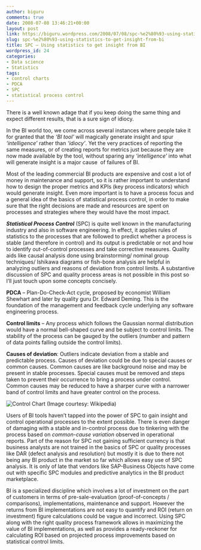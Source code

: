 ```yaml
---
author: biguru
comments: true
date: 2008-07-08 13:46:21+00:00
layout: post
link: https://biguru.wordpress.com/2008/07/08/spc-%e2%80%93-using-statistics-to-get-insight-from-bi/
slug: spc-%e2%80%93-using-statistics-to-get-insight-from-bi
title: SPC – Using statistics to get insight from BI
wordpress_id: 24
categories:
- Data science
- Statistics
tags:
- control charts
- PDCA
- SPC
- statistical process control
---
```




There is a well known adage that if you keep doing the same thing and expect different results, that is a sure sign of idiocy.  

In the BI world too, we come across several instances where people take it for granted that the *‘BI tool’* will magically generate insight and spur *‘intelligence’* rather than *‘idiocy’*. Yet the very practices of reporting the same measures, or of creating reports for metrics just because they are now made available by the tool, without sparing any *‘intelligence’* into what will generate insight is a major cause  of failures of BI.  

Most of the leading commercial BI products are expensive and cost a lot of money in maintenance and support, so it is rather important to understand how to design the proper metrics and KPIs (key process indicators) which would generate insight. Even more important is to have a process focus and a general idea of the basics of statistical process control, in order to make sure that the right decisions are made and resources are spent on processes and strategies where they would have the most impact.




**_Statistical Process Control_** (SPC) is quite well known in the manufacturing industry and also in software engineering. In effect, it applies rules of statistics to the processes that are followed to predict whether a process is stable (and therefore in control) and its output is predictable or not and how to identify out-of-control processes and take corrective measures. Quality aids like causal analysis done using brainstorming/ nominal group techniques/ Ishikawa diagrams or fish-bone analysis are helpful in analyzing outliers and reasons of deviation from control limits. A substantive discussion of SPC and quality process areas is not possible in this post so I’ll just touch upon some concepts concisely.




**PDCA** – Plan-Do-Check-Act cycle, proposed by economist William Shewhart and later by quality guru Dr. Edward Deming. This is the foundation of the management and feedback cycle underlying any software engineering process.




**Control limits** – Any process which follows the Gaussian normal distribution would have a normal bell-shaped curve and be subject to control limits. The stability of the process can be gauged by the outliers (number and pattern of data points falling outside the control limits).




**Causes of deviation**: Outliers indicate deviation from a stable and predictable process. Causes of deviation could be due to special causes or common causes. Common causes are like background noise and may be present in stable processes. Special causes must be removed and steps taken to prevent their occurrence to bring a process under control. Common causes may be reduced to have a sharper curve with a narrower band of control limits and have greater control on the process.

![Control Chart (Image courtesy: Wikipedia)](/post/copy-of-520px-controlchart.png)


Users of BI tools haven’t tapped into the power of SPC to gain insight and control operational processes to the extent possible. There is even danger of damaging with a stable and in-control process due to tinkering with the process based on *common-cause variation* observed in operational reports. Part of the reason for SPC not gaining sufficient currency is that business analysts are not trained in the basics of SPC or quality processes like DAR (defect analysis and resolution) but mostly it is due to there not being any BI product in the market so far which allows easy use of SPC analysis. It is only of late that vendors like SAP-Business Objects have come out with specific SPC modules and predictive analytics in the BI product marketplace.




BI is a specialized discipline which involves a lot of investment on the part of customers in terms of pre-sale-evaluation (proof-of-concepts / comparisons), implementations, maintenance and support. However the returns from BI implementations are not easy to quantify and ROI (return on investment) figure calculations could be vague and incorrect. Using SPC along with the right quality process framework allows in maximizing the value of BI implementations, as well as provides a ready-reckoner for calculating ROI based on projected process improvements based on statistical control limits.

